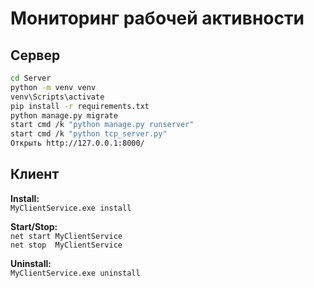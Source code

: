 # Мониторинг рабочей активности

## Сервер

```bash
cd Server
python -m venv venv
venv\Scripts\activate
pip install -r requirements.txt
python manage.py migrate
start cmd /k "python manage.py runserver"
start cmd /k "python tcp_server.py"
Открыть http://127.0.0.1:8000/
```
## Клиент

**Install:**  
   `MyClientService.exe install`

**Start/Stop:**  
   `net start MyClientService`  
   `net stop  MyClientService`
   
**Uninstall:**  
   `MyClientService.exe uninstall`